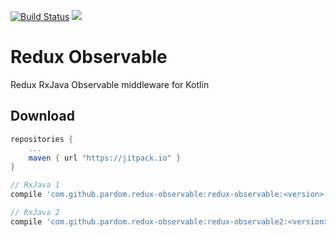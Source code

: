 [![Build Status](https://travis-ci.org/pardom/redux-observable-kotlin.svg?branch=master)](https://travis-ci.org/pardom/redux-observable-kotlin)
[![](https://jitpack.io/v/pardom/redux-observable-kotlin.svg)](https://jitpack.io/#pardom/redux-observable-kotlin)

# Redux Observable

Redux RxJava Observable middleware for Kotlin

Download
--------

```groovy
repositories {
	...
	maven { url "https://jitpack.io" }
}
```

```groovy
// RxJava 1
compile 'com.github.pardom.redux-observable:redux-observable:<version>'

// RxJava 2
compile 'com.github.pardom.redux-observable:redux-observable2:<version>'
```
